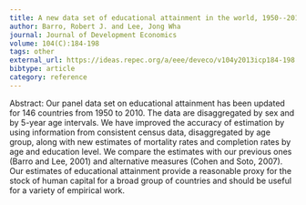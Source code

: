 ```yaml
---
title: A new data set of educational attainment in the world, 1950--2010
author: Barro, Robert J. and Lee, Jong Wha
journal: Journal of Development Economics
volume: 104(C):184-198
tags: other
external_url: https://ideas.repec.org/a/eee/deveco/v104y2013icp184-198.html
bibtype: article
category: reference
---
```

Abstract: Our panel data set on educational attainment has been updated for 146 countries from 1950 to 2010. The data are disaggregated by sex and by 5-year age intervals. We have improved the accuracy of estimation by using information from consistent census data, disaggregated by age group, along with new estimates of mortality rates and completion rates by age and education level. We compare the estimates with our previous ones (Barro and Lee, 2001) and alternative measures (Cohen and Soto, 2007). Our estimates of educational attainment provide a reasonable proxy for the stock of human capital for a broad group of countries and should be useful for a variety of empirical work.
